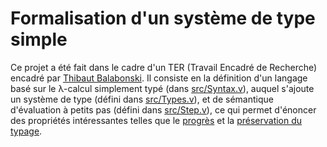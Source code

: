 # Formalisation d'un système de type simple
Ce projet a été fait dans le cadre d'un TER (Travail Encadré de Recherche) encadré par [Thibaut Balabonski](www.lri.fr/~blsk). Il consiste en la définition d'un langage basé sur le λ-calcul simplement typé (dans [src/Syntax.v](src/Syntax.v)), auquel s'ajoute un système de type (défini dans [src/Types.v](src/Types.v)), et de sémantique d'évaluation à petits pas (défini dans [src/Step.v](src/Step.v)), ce qui permet d'énoncer des propriétés intéressantes telles que le [progrès](src/Progress.v) et la [préservation du typage](src/Preservation.v).